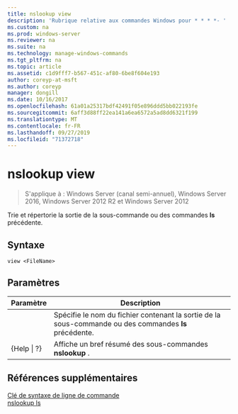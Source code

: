 ```yaml
---
title: nslookup view
description: 'Rubrique relative aux commandes Windows pour * * * *- '
ms.custom: na
ms.prod: windows-server
ms.reviewer: na
ms.suite: na
ms.technology: manage-windows-commands
ms.tgt_pltfrm: na
ms.topic: article
ms.assetid: c1d9fff7-b567-451c-af80-6be8f604e193
author: coreyp-at-msft
ms.author: coreyp
manager: dongill
ms.date: 10/16/2017
ms.openlocfilehash: 61a01a25317bdf42491f05e896ddd5bb022193fe
ms.sourcegitcommit: 6aff3d88ff22ea141a6ea6572a5ad8dd6321f199
ms.translationtype: MT
ms.contentlocale: fr-FR
ms.lasthandoff: 09/27/2019
ms.locfileid: "71372718"
---
```

# <a name="nslookup-view"></a>nslookup view

>S'applique à : Windows Server (canal semi-annuel), Windows Server 2016, Windows Server 2012 R2 et Windows Server 2012

Trie et répertorie la sortie de la sous-commande ou des commandes **ls** précédente.  
## <a name="syntax"></a>Syntaxe  
```  
view <FileName>  
```  
## <a name="parameters"></a>Paramètres  

|    Paramètre    |                                            Description                                            |
|-----------------|---------------------------------------------------------------------------------------------------|
|   <FileName>    | Spécifie le nom du fichier contenant la sortie de la sous-commande ou des commandes **ls** précédente. |
| {Help &#124; ?} |                       Affiche un bref résumé des sous-commandes **nslookup** .                       |

## <a name="additional-references"></a>Références supplémentaires  
[Clé de syntaxe de ligne de commande](command-line-syntax-key.md)  
[nslookup ls](nslookup-ls.md)  
